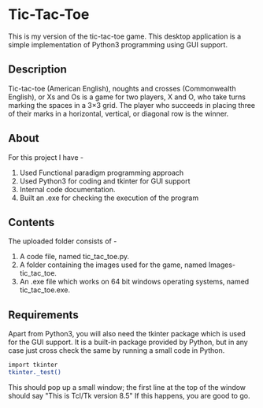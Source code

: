 # Tic-Tac-Toe 

This is my version of the tic-tac-toe game.
This desktop application is a simple implementation of Python3 programming using GUI support.

## Description

Tic-tac-toe (American English), noughts and crosses (Commonwealth English), or Xs and Os is a game for two players, X and O, who take turns marking the spaces in a 3×3 grid.
The player who succeeds in placing three of their marks in a horizontal, vertical, or diagonal row is the winner. 

## About

For this project I have - 
1) Used Functional paradigm programming approach
2) Used Python3 for coding and tkinter for GUI support 
3) Internal code documentation.
4) Built an .exe for checking the execution of the program

## Contents
The uploaded folder consists of - 

1) A code file, named tic_tac_toe.py.
2) A folder containing the images used for the game, named Images-tic_tac_toe.
3) An .exe file which works on 64 bit windows operating systems, named tic_tac_toe.exe.

## Requirements

Apart from Python3, you will also need the tkinter package which is used for the GUI support.
It is a built-in package provided by Python, but in any case just cross check the same by running a small 
code in Python.

```bash
import tkinter
tkinter._test()
```

This should pop up a small window; the first line at the top of the window should say "This is Tcl/Tk version 8.5"
If this happens, you are good to go.
